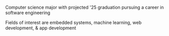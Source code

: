 Computer science major with projected '25 graduation pursuing a career in software engineering

Fields of interest are embedded systems, machine learning, web development, & app development

<!---
nfletcher27/nfletcher27 is a ✨ special ✨ repository because its `README.md` (this file) appears on your GitHub profile.
You can click the Preview link to take a look at your changes.
--->
